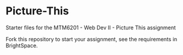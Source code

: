 # Picture-This
Starter files for the MTM6201 - Web Dev II - Picture This assignment

Fork this repository to start your assignment, see the requirements in BrightSpace.
